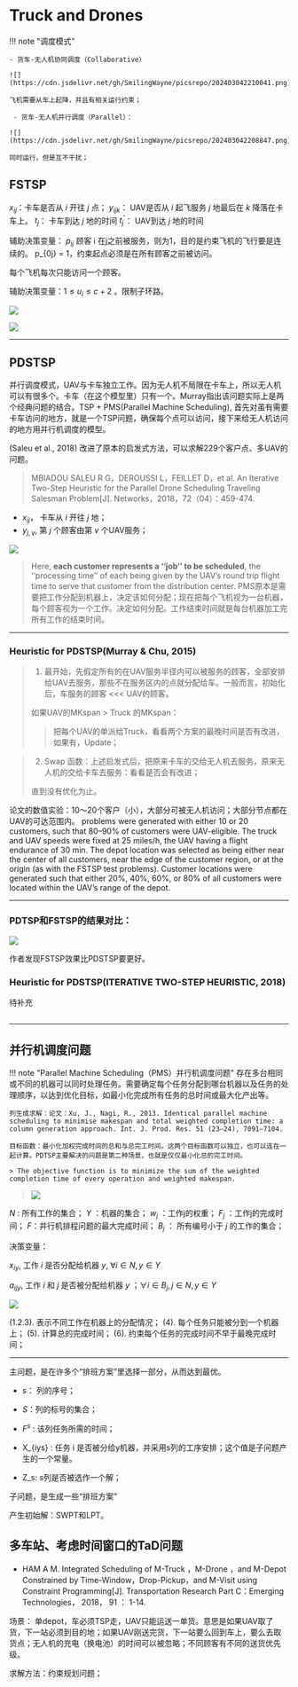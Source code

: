 # Truck and Drones

!!! note "调度模式"

    - 货车-无人机协同调度（Collaborative）

    ![](https://cdn.jsdelivr.net/gh/SmilingWayne/picsrepo/202403042210041.png)

    飞机需要从车上起降，并且有相关运行约束；

     - 货车-无人机并行调度（Parallel）：

    ![](https://cdn.jsdelivr.net/gh/SmilingWayne/picsrepo/202403042208847.png)

    同时运行，但是互不干扰；



## FSTSP

$x_{ij}$：卡车是否从 $i$ 开往 $j$ 点；
$y_{ijk}$： UAV是否从 $i$ 起飞服务 $j$ 地最后在 $k$ 降落在卡车上。
$t_j$： 卡车到达 $j$ 地的时间
$t_{j}^{'}$： UAV到达 $j$ 地的时间

辅助决策变量： $p_{ij}$ 顾客 i 在j之前被服务，则为1，目的是约束飞机的飞行要是连续的。 p_{0j} = 1，约束起点必须是在所有顾客之前被访问。

每个飞机每次只能访问一个顾客。

辅助决策变量：$1 \leq u_i \leq c + 2$ 。限制子环路。

![](https://cdn.jsdelivr.net/gh/SmilingWayne/picsrepo/202403061443287.png)

![](https://cdn.jsdelivr.net/gh/SmilingWayne/picsrepo/202403061443109.png)

-------

## PDSTSP

并行调度模式，UAV与卡车独立工作。因为无人机不局限在卡车上，所以无人机可以有很多个。卡车（在这个模型里）只有一个。Murray指出该问题实际上是两个经典问题的结合。TSP + PMS(Parallel Machine Scheduling), 首先对虽有需要卡车访问的地方，就是一个TSP问题，确保每个点可以访问，接下来给无人机访问的地方用并行机调度的模型。

(Saleu et al., 2018) 改进了原本的启发式方法，可以求解229个客户点、多UAV的问题。


> MBIADOU SALEU R G，DEROUSSI L，FEILLET D，et al. An Iterative Two-Step Heuristic for the Parallel Drone Scheduling Traveling Salesman Problem[J]. Networks，2018，72（04）：459-474.

- $x_{ij}$， 卡车从 $i$ 开往 $j$ 地；
- $y_{j,v}$, 第 $j$ 个顾客由第 $v$ 个UAV服务；


![](https://cdn.jsdelivr.net/gh/SmilingWayne/picsrepo/202403061435785.png)

> Here, **each customer represents a ‘‘job’’ to be scheduled**, the ‘‘processing time’’ of each being given by the UAV’s round trip flight time to serve that customer from the distribution center. PMS原本是需要把工作分配到机器上，决定该如何分配；现在把每个飞机视为一台机器，每个顾客视为一个工作。决定如何分配。工作结束时间就是每台机器加工完所有工作的结束时间。
>

-----

### Heuristic for PDSTSP(Murray & Chu, 2015)

> 1. 最开始，先假定所有的在UAV服务半径内可以被服务的顾客，全部安排给UAV去服务，那些不在服务区内的点就分配给车。一般而言，初始化后，车服务的顾客 <<< UAV的顾客。
> 
>  如果UAV的MKspan > Truck 的MKspan：
> > 
> > 把每个UAV的单派给Truck，看看两个方案的最晚时间是否有改进，如果有，Update；


> 2. Swap 函数：上述启发式后，把原来卡车的交给无人机去服务，原来无人机的交给卡车去服务：看看是否会有改进；
> 
> 直到没有优化为止。



论文的数值实验：10～20个客户（小），大部分可被无人机访问；大部分节点都在UAV的可达范围内。 problems were generated with either 10 or 20 customers, such that 80–90% of customers were UAV-eligible. The truck and UAV speeds were fixed at 25 miles/h,  the UAV having a flight endurance of 30 min. The depot location was selected as being either near the center of all customers, near the edge of the customer region, or at the origin (as with the FSTSP test problems). Customer locations were generated such that either 20%, 40%, 60%, or 80% of all customers were located within the UAV’s range of the depot.

-----

### PDTSP和FSTSP的结果对比：

![](https://cdn.jsdelivr.net/gh/SmilingWayne/picsrepo/202403061524244.png)

作者发现FSTSP效果比PDSTSP要更好。



### Heuristic for PDSTSP(ITERATIVE TWO-STEP HEURISTIC, 2018)

待补充


## 

-----

## 并行机调度问题

!!! note "Parallel Machine Scheduling（PMS）并行机调度问题"
    存在多台相同或不同的机器可以同时处理任务。需要确定每个任务分配到哪台机器以及任务的处理顺序，以达到优化目标，如最小化完成所有任务的总时间或最大化产出等。

    列生成求解：论文：Xu, J., Nagi, R., 2013. Identical parallel machine scheduling to minimise makespan and total weighted completion time: a column generation approach. Int. J. Prod. Res. 51 (23–24), 7091–7104.

    目标函数：最小化加权完成时间的总和与总完工时间。这两个目标函数可以独立，也可以连在一起计算。PDTSP主要解决的问题是第二种场景，也就是仅仅最小化总的完工时间。
    
    > The objective function is to minimize the sum of the weighted completion time of every operation and weighted makespan. 

> ![](https://cdn.jsdelivr.net/gh/SmilingWayne/picsrepo/202403061429767.png)


$N$ : 所有工作的集合；
$Y$ ：机器的集合；
$w_j$ ：工作j的权重；
$F_j$ ：工作j的完成时间；
$F$：并行机排程问题的最大完成时间；
$B_j$ ： 所有编号小于 $j$ 的工作的集合；

决策变量： 

$x_{iy}$, 工作 $i$ 是否分配给机器 $y$, $\forall i \in N, y \in Y$

$a_{ijy}$, 工作 $i$ 和 $j$ 是否被分配给机器 $y$ ；$\forall i \in B_j, j \in N, y \in Y$

![](https://cdn.jsdelivr.net/gh/SmilingWayne/picsrepo/202403050950579.png)

(1.2.3). 表示不同工作在机器上的分配情况；
(4). 每个任务只能被分到一个机器上；
(5). 计算总的完成时间；
(6). 约束每个任务的完成时间不早于最晚完成时间；

----------


主问题，是在许多个“排班方案”里选择一部分，从而达到最优。

- $s$： 列的序号；
- $S$：列的标号的集合；
- $F^s$ : 该列任务所需的时间；

- X_{iys} : 任务 i 是否被分给y机器，并采用s列的工序安排；这个值是子问题产生的一个常量。

- Z_s: s列是否被选作一个解；




子问题，是生成一些“排班方案”


产生初始解：SWPT和LPT。


## 多车站、考虑时间窗口的TaD问题

- HAM A M. Integrated Scheduling of M-Truck ，M-Drone ，and M-Depot Constrained by Time-Window，Drop-Pickup，and M-Visit using Constraint Programming[J]. Transportation Research Part C：Emerging Technologies， 2018， 91 ： 1-14.

场景： 单depot，车必须TSP走，UAV只能运送一单货。意思是如果UAV取了货，下一站必须到目的地；如果UAV刚送完货，下一站要么回到车上，要么去取货点；无人机的充电（换电池）的时间可以被忽略；不同顾客有不同的送货优先级。

求解方法：约束规划问题；